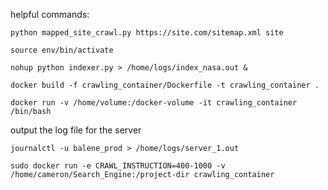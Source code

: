helpful commands: 

```
python mapped_site_crawl.py https://site.com/sitemap.xml site
```

```
source env/bin/activate
```






```
nohup python indexer.py > /home/logs/index_nasa.out &
```


 ```
docker build -f crawling_container/Dockerfile -t crawling_container .
 ```


 ```
 docker run -v /home/volume:/docker-volume -it crawling_container /bin/bash
 ```


output the log file for the server
```
journalctl -u balene_prod > /home/logs/server_1.out
```

```sudo docker run -e CRAWL_INSTRUCTION=400-1000 -v /home/cameron/Search_Engine:/project-dir crawling_container```